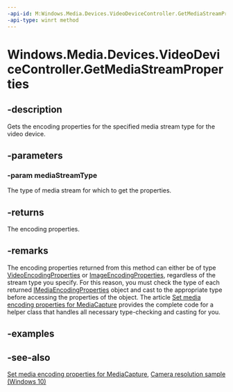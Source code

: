 ```yaml
---
-api-id: M:Windows.Media.Devices.VideoDeviceController.GetMediaStreamProperties(Windows.Media.Capture.MediaStreamType)
-api-type: winrt method
---
```


<!-- Method syntax
public Windows.Media.MediaProperties.IMediaEncodingProperties GetMediaStreamProperties(Windows.Media.Capture.MediaStreamType mediaStreamType)
-->

# Windows.Media.Devices.VideoDeviceController.GetMediaStreamProperties

## -description
Gets the encoding properties for the specified media stream type for the video device.

## -parameters
### -param mediaStreamType
The type of media stream for which to get the properties.

## -returns
The encoding properties.

## -remarks
The encoding properties returned from this method can either be of type [VideoEncodingProperties](../windows.media.mediaproperties/videoencodingproperties.md) or [ImageEncodingProperties](../windows.media.mediaproperties/imageencodingproperties.md), regardless of the stream type you specify. For this reason, you must check the type of each returned [IMediaEncodingProperties](../windows.media.mediaproperties/imediaencodingproperties.md) object and cast to the appropriate type before accessing the properties of the object. The article [Set media encoding properties for MediaCapture](https://docs.microsoft.com/windows/uwp/audio-video-camera/set-media-encoding-properties) provides the complete code for a helper class that handles all necessary type-checking and casting for you.

## -examples

## -see-also
[Set media encoding properties for MediaCapture](https://docs.microsoft.com/windows/uwp/audio-video-camera/set-media-encoding-properties), [Camera resolution sample (Windows 10)](https://github.com/Microsoft/Windows-universal-samples/tree/master/Samples/CameraResolution)
